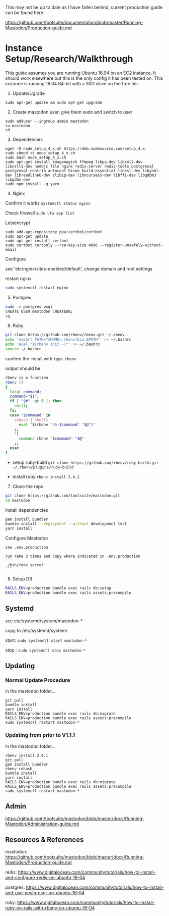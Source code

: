 This may not be up to date as I have fallen behind, current production guide can be found here

https://github.com/tootsuite/documentation/blob/master/Running-Mastodon/Production-guide.md


# Instance Setup/Research/Walkthrough

This guide assumes you are running Ubuntu 16.04 on an EC2 instance.  It should work elsewhere but this is the only config it has been tested on.
This instance is running 16.04 64-bit with a 30G drive on the free tier.

1. Update/Ugrade

  ``` sudo apt-get update && sudo apt-get upgrade ```

2. Create mastodon user, give them sudo and switch to user
  ```
  sudo adduser --ingroup admin mastodon
  su mastodon
  cd
  ```

3. Dependencies
  ```
  wget -O node_setup_4_x.sh https://deb.nodesource.com/setup_4.x
  sudo chmod +x node_setup_4_x.sh
  sudo bash node_setup_4_x.sh
  sudo apt-get install imagemagick ffmpeg libpq-dev libxml2-dev libxslt1-dev nodejs file nginx redis-server redis-tools postgresql postgresql-contrib autoconf bison build-essential libssl-dev libyaml-dev libreadline6-dev zlib1g-dev libncurses5-dev libffi-dev libgdbm3 libgdbm-dev
  sudo npm install -g yarn
  ```

4. Nginx

  Confirm it works
  ``` systemctl status nginx ```

  Check firewall
  ``` sudo ufw app list ```

  Letsencrypt
  ```
  sudo add-apt-repository ppa:certbot/certbot
  sudo apt-get update
  sudo apt-get install certbot
  sudo certbot certonly --rsa-key-size 4096 --register-unsafely-without-email
  ```
  Configure

  see 'etc/nginx/sites-enabled/default', change domain and root settings

  restart nginx
  ```bash
  sudo systemctl restart nginx
  ```
5. Postgres
  ```bash
  sudo -u postgres psql
  CREATE USER mastodon CREATEDB;
  \q
  ```

6. Ruby
  ```bash
  git clone https://github.com/rbenv/rbenv.git ~/.rbenv
  echo 'export PATH="$HOME/.rbenv/bin:$PATH"' >> ~/.bashrc
  echo 'eval "$(rbenv init -)"' >> ~/.bashrc
  source ~/.bashrc
   ```
 
   confirm the install with
   ``` type rbenv ```
 
   output should be
   ```bash
   rbenv is a function
   rbenv ()
   {
     local command;
     command="$1";
     if [ "$#" -gt 0 ]; then
       shift;
     fi;
     case "$command" in
       rehash | shell)
         eval "$(rbenv "sh-$command" "$@")"
       ;;
       *)
         command rbenv "$command" "$@"
       ;;
     esac
   }
  ```
  
   - setup ruby-build
   ``` git clone https://github.com/rbenv/ruby-build.git ~/.rbenv/plugins/ruby-build ```
 
   - install ruby
   ``` rbenv install 2.4.1 ```
 

7. Clone the repo
```bash
git clone https://github.com/tootsuite/mastodon.git
cd mastodon
```
install dependencies
```bash
gem install bundler
bundle install --deployment --without development test
yarn install
```

  Configure Mastodon

    see .env.production

    run rake 3 times and copy where indicated in .env.production
    ```
    ./bin/rake secret
    ```


8. Setup DB
```bash
RAILS_ENV=production bundle exec rails db:setup
RAILS_ENV=production bundle exec rails assets:precompile
```

## Systemd
see etc/systemd/system/mastodon-*

copy to /etc/systemd/system/

start: ``` sudo systemctl start mastodon-* ```

stop : ``` sudo systemctl stop mastodon-* ```

## Updating

### Normal Update Procedure
in the mastodon folder...
```
git pull
bundle install
yarn install
RAILS_ENV=production bundle exec rails db:migrate
RAILS_ENV=production bundle exec rails assets:precompile
sudo systemctl restart mastodon-*
```
### Updating from prior to V1.1.1
in the mastodon folder...
```
rbenv install 2.4.1
git pull
gem install bundler
rbenv rehash
bundle install
yarn install
RAILS_ENV=production bundle exec rails db:migrate
RAILS_ENV=production bundle exec rails assets:precompile
sudo systemctl restart mastodon-*
```

## Admin
https://github.com/tootsuite/mastodon/blob/master/docs/Running-Mastodon/Administration-guide.md


## Resources & References
mastodon: https://github.com/tootsuite/mastodon/blob/master/docs/Running-Mastodon/Production-guide.md

redis: https://www.digitalocean.com/community/tutorials/how-to-install-and-configure-redis-on-ubuntu-16-04

postgres: https://www.digitalocean.com/community/tutorials/how-to-install-and-use-postgresql-on-ubuntu-16-04

ruby: https://www.digitalocean.com/community/tutorials/how-to-install-ruby-on-rails-with-rbenv-on-ubuntu-16-04
